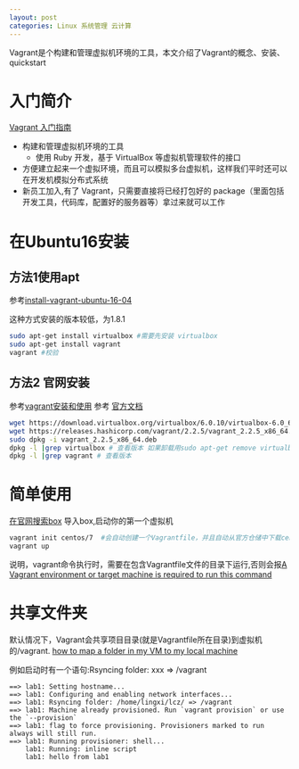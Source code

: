 ```yaml
---
layout: post
categories: Linux 系统管理 云计算
---
```


Vagrant是个构建和管理虚拟机环境的工具，本文介绍了Vagrant的概念、安装、quickstart

# 入门简介
[Vagrant 入门指南](https://linux.cn/article-9587-1.html)

- 构建和管理虚拟机环境的工具
  + 使用 Ruby 开发，基于 VirtualBox 等虚拟机管理软件的接口
- 方便建立起来一个虚拟环境，而且可以模拟多台虚拟机，这样我们平时还可以在开发机模拟分布式系统
- 新员工加入,有了 Vagrant，只需要直接将已经打包好的 package（里面包括开发工具，代码库，配置好的服务器等）拿过来就可以工作


# 在Ubuntu16安装

## 方法1使用apt
参考[install-vagrant-ubuntu-16-04](http://www.codebind.com/linux-tutorials/install-vagrant-ubuntu-16-04/)

这种方式安装的版本较低，为1.8.1
```bash
sudo apt-get install virtualbox #需要先安装 virtualbox
sudo apt-get install vagrant
vagrant #校验
```


## 方法2 官网安装
参考[vagrant安装和使用](https://yq.aliyun.com/articles/392388/)
参考 [官方文档](https://www.vagrantup.com/intro/getting-started/install.html)
```bash
wget https://download.virtualbox.org/virtualbox/6.0.10/virtualbox-6.0_6.0.10-132072~Ubuntu~xenial_amd64.deb
wget https://releases.hashicorp.com/vagrant/2.2.5/vagrant_2.2.5_x86_64.deb
sudo dpkg -i vagrant_2.2.5_x86_64.deb
dpkg -l |grep virtualbox # 查看版本 如果卸载用sudo apt-get remove virtualbox
dpkg -l |grep vagrant # 查看版本
```
# 简单使用
[在官网搜索box](https://app.vagrantup.com/boxes/search)
导入box,启动你的第一个虚拟机
```bash
vagrant init centos/7  #会自动创建一个Vagrantfile，并且自动从官方仓储中下载centos/7
vagrant up
```
说明，vagrant命令执行时，需要在包含Vagrantfile文件的目录下运行,否则会报[A Vagrant environment or target machine is required to run this command](https://stackoverflow.com/questions/34745295/a-vagrant-environment-or-target-machine-is-required)


# 共享文件夹

默认情况下，Vagrant会共享项目目录(就是Vagrantfile所在目录)到虚拟机的/vagrant.
[how to map a folder in my VM to my local machine](https://askubuntu.com/questions/323082/how-to-map-a-folder-in-my-vm-to-my-local-machine)

例如启动时有一个语句:Rsyncing folder: xxx => /vagrant
```
==> lab1: Setting hostname...
==> lab1: Configuring and enabling network interfaces...
==> lab1: Rsyncing folder: /home/lingxi/lcz/ => /vagrant
==> lab1: Machine already provisioned. Run `vagrant provision` or use the `--provision`
==> lab1: flag to force provisioning. Provisioners marked to run always will still run.
==> lab1: Running provisioner: shell...
    lab1: Running: inline script
    lab1: hello from lab1
```